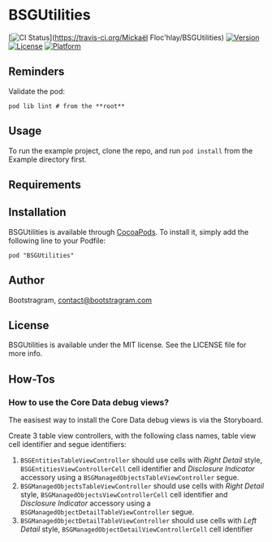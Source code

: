 # BSGUtilities

[![CI Status](http://img.shields.io/travis/Bootstragram/BSGUtilities.svg?style=flat)](https://travis-ci.org/Mickaël Floc'hlay/BSGUtilities)
[![Version](https://img.shields.io/cocoapods/v/BSGUtilities.svg?style=flat)](http://cocoadocs.org/docsets/BSGUtilities)
[![License](https://img.shields.io/cocoapods/l/BSGUtilities.svg?style=flat)](http://cocoadocs.org/docsets/BSGUtilities)
[![Platform](https://img.shields.io/cocoapods/p/BSGUtilities.svg?style=flat)](http://cocoadocs.org/docsets/BSGUtilities)

## Reminders

Validate the pod:

    pod lib lint # from the **root**

## Usage

To run the example project, clone the repo, and run `pod install` from the Example directory first.

## Requirements

## Installation

BSGUtilities is available through [CocoaPods](http://cocoapods.org). To install
it, simply add the following line to your Podfile:

    pod "BSGUtilities"

## Author

Bootstragram, contact@bootstragram.com

## License

BSGUtilities is available under the MIT license. See the LICENSE file for more info.

## How-Tos

### How to use the Core Data debug views?

The easisest way to install the Core Data debug views is via the Storyboard.

Create 3 table view controllers, with the following class names, table view cell identifier and segue identifiers:

1. `BSGEntitiesTableViewController` should use cells with *Right Detail* style, `BSGEntitiesViewControllerCell` 
   cell identifier and *Disclosure Indicator* accessory using a `BSGManagedObjectsTableViewController` segue.
2. `BSGManagedObjectsTableViewController` should use cells with *Right Detail* style, `BSGManagedObjectsViewControllerCell` 
   cell identifier and *Disclosure Indicator* accessory using a `BSGManagedObjectDetailTableViewController` segue.
3. `BSGManagedObjectDetailTableViewController` should use cells with *Left Detail* style, `BSGManagedObjectDetailViewControllerCell` 
   cell identifier